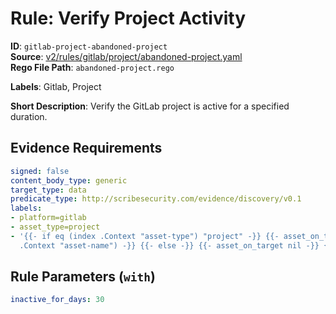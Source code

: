 # Rule: Verify Project Activity

**ID**: `gitlab-project-abandoned-project`  
**Source**: [v2/rules/gitlab/project/abandoned-project.yaml](scribe-public/sample-policies.git/v2/rules/gitlab/project/abandoned-project.yaml)  
**Rego File Path**: `abandoned-project.rego`  

**Labels**: Gitlab, Project

**Short Description**: Verify the GitLab project is active for a specified duration.

## Evidence Requirements

```yaml
signed: false
content_body_type: generic
target_type: data
predicate_type: http://scribesecurity.com/evidence/discovery/v0.1
labels:
- platform=gitlab
- asset_type=project
- '{{- if eq (index .Context "asset-type") "project" -}} {{- asset_on_target (index
  .Context "asset-name") -}} {{- else -}} {{- asset_on_target nil -}} {{- end -}}'
```
## Rule Parameters (`with`)

```yaml
inactive_for_days: 30
```
